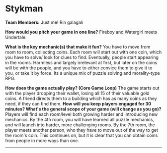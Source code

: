 # Stykman

**Team Members:** Just me! Rin galagali

**How would you pitch your game in one line?**
Fireboy and Watergirl meets Undertale.

**What is the key mechanic(s) that make it fun?**
You have to move from room to room, collecting coins. Each room will start out with one coin, which you have to solve/ look for clues to find.
Eventually, people start appearing in the rooms. Harmless and largely irrelevant at first, but later on the coins will be with the people, and you have to either convice them to give it to you, or take it by force.
Its a unique mix of puzzle solving and morality-type RPG.

**How does the game actually play? (Core Game Loop)**
The game starts out with the player dropping their wallet, losing all 15 of their valuable gold coins. A friend directs them to a building which has as many coins as they need, if they can find them.
**How will you keep players engaged for 30 minutes? What's the general scope of your game (will change as you go)?**
Players will find each room/level both growing harder and introducing new mechanics. By the 4th room, you will have learned all puzzle mechanics, and will launch into harder, more challenging rooms. By the 7th room, the player meets another person, who they have to move out of the way to get the room's coin. This continues on, but it is clear that you can obtain coins from people in more ways than one. 

---
